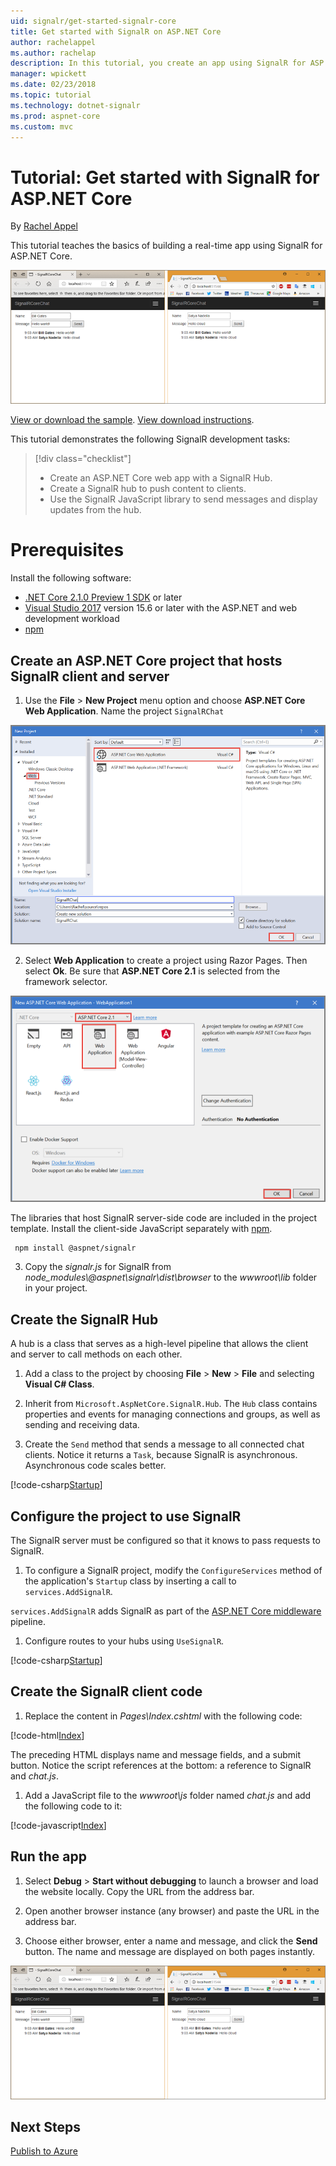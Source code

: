 ```yaml
---
uid: signalr/get-started-signalr-core
title: Get started with SignalR on ASP.NET Core
author: rachelappel
ms.author: rachelap
description: In this tutorial, you create an app using SignalR for ASP.NET Core.
manager: wpickett
ms.date: 02/23/2018
ms.topic: tutorial
ms.technology: dotnet-signalr
ms.prod: aspnet-core
ms.custom: mvc
---
```

# Tutorial: Get started with SignalR for ASP.NET Core

By [Rachel Appel](https://twitter.com/rachelappel)

This tutorial teaches the basics of building a real-time app using SignalR for ASP.NET Core.

   ![Solution](get-started-signalr-core/_static/signalr-get-started-finished.png)

[View or download the sample](https://github.com/aspnet/Docs/tree/master/aspnetcore/signalr/get-started-signalr-core/sample/). [View download instructions](/tutorials/#how-to-download-a-sample).

This tutorial demonstrates the following SignalR development tasks:

> [!div class="checklist"]
> * Create an ASP.NET Core web app with a SignalR Hub.
> * Create a SignalR hub to push content to clients.
> * Use the SignalR JavaScript library to send messages and display updates from the hub.

# Prerequisites

Install the following software:

* [.NET Core 2.1.0 Preview 1 SDK](https://www.microsoft.com/net/download/dotnet-core/sdk-2.1.300-preview1) or later
* [Visual Studio 2017](https://www.visualstudio.com/downloads/) version 15.6 or later with the ASP.NET and web development workload
* [npm](https://www.npmjs.com/get-npm)

## Create an ASP.NET Core project that hosts SignalR client and server

1. Use the **File** > **New Project** menu option and choose **ASP.NET Core Web Application**. Name the project `SignalRChat`

  ![New Project dialog in Visual Studio](get-started-signalr-core/_static/signalr-new-project-dialog.png)

2. Select **Web Application** to create a project using Razor Pages. Then select **Ok**. Be sure that **ASP.NET Core 2.1** is selected from the framework selector.

  ![New Project dialog in Visual Studio](get-started-signalr-core/_static/signalr-new-project-choose-type.png)

  The libraries that host SignalR server-side code are included in the project template. Install the client-side JavaScript separately with [npm](https://www.npmjs.com/).

  ```console
   npm install @aspnet/signalr
  ```

3. Copy the *signalr.js* for SignalR from *node_modules\\@aspnet\signalr\dist\browser* to the *wwwroot\lib* folder in your project.

## Create the SignalR Hub

A hub is a class that serves as a high-level pipeline that allows the client and server to call methods on each other.

1. Add a class to the project by choosing **File** > **New** > **File** and selecting **Visual C# Class**. 

1. Inherit from `Microsoft.AspNetCore.SignalR.Hub`. The `Hub` class contains properties and events for managing connections and groups, as well as sending and receiving data.

1. Create the `Send` method that sends a message to all connected chat clients. Notice it returns a `Task`, because SignalR is asynchronous. Asynchronous code scales better.

  [!code-csharp[Startup](get-started-signalr-core/sample/Hubs/ChatHub.cs?range=7-14)]

## Configure the project to use SignalR

The SignalR server must be configured so that it knows to pass requests to SignalR.

1. To configure a SignalR project, modify the `ConfigureServices` method of the application's `Startup` class by inserting a call to `services.AddSignalR`.

  `services.AddSignalR` adds SignalR as part of the [ASP.NET Core middleware](xref:fundamentals/middleware/index) pipeline.

1. Configure routes to your hubs using `UseSignalR`.

  [!code-csharp[Startup](get-started-signalr-core/sample/Startup.cs?highlight=22,40-43)]

## Create the SignalR client code

1. Replace the content in *Pages\Index.cshtml* with the following code:

  [!code-html[Index](get-started-signalr-core/sample/Pages/Index.cshtml)]

  The preceding HTML displays name and message fields, and a submit button. Notice the script references at the bottom: a reference to SignalR and *chat.js*.

1. Add a JavaScript file to the *wwwroot\js* folder named *chat.js* and add the following code to it:

  [!code-javascript[Index](get-started-signalr-core/sample/wwwroot/js/chat.js)]

## Run the app

1. Select **Debug** > **Start without debugging** to launch a browser and load the website locally. Copy the URL from the address bar.

1. Open another browser instance (any browser) and paste the URL in the address bar.

1. Choose either browser, enter a name and message, and click the **Send** button. The name and message are displayed on both pages instantly.

  ![Solution](get-started-signalr-core/_static/signalr-get-started-finished.png)

## Next Steps


[Publish to Azure](xref:tutorials/publish-to-azure-webapp-using-vs)

